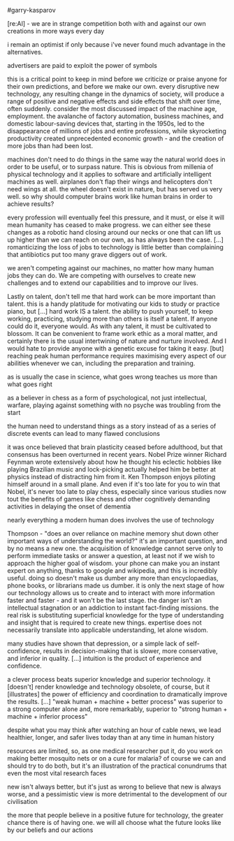#garry-kasparov

\[re:AI\] - we are in strange competition both with and against our own creations in more ways every day

  

i remain an optimist if only because i've never found much advantage in the alternatives. 

  

advertisers are paid to exploit the power of symbols

  

this is a critical point to keep in mind before we criticize or praise anyone for their own predictions, and before we make our own. every disruptive new technology, any resulting change in the dynamics of society, will produce a range of positive and negative effects and side effects that shift over time, often suddenly. consider the most discussed impact of the machine age, employment. the avalanche of factory automation, business machines, and domestic labour-saving devices that, starting in the 1950s, led to the disappearance of millions of jobs and entire professions, while skyrocketing productivity created unprecedented economic growth - and the creation of more jobs than had been lost.

  

machines don't need to do things in the same way the natural world does in order to be useful, or to surpass nature. This is obvious from millenia of physical technology and it applies to software and artificially intelligent machines as well. airplanes don't flap their wings and helicopters don't need wings at all. the wheel doesn't exist in nature, but has served us very well. so why should computer brains work like human brains in order to achieve results?

  

every profession will eventually feel this pressure, and it must, or else it will mean humanity has ceased to make progress. we can either see these changes as a robotic hand closing around our necks or one that can lift us up higher than we can reach on our own, as has always been the case. \[...\] romanticizing the loss of jobs to technology is little better than complaining that antibiotics put too many grave diggers out of work. 

  

we aren't competing against our machines, no matter how many human jobs they can do. We are competing with ourselves to create new challenges and to extend our capabilities and to improve our lives. 

  

Lastly on talent, don't tell me that hard work can be more important than talent. this is a handy platitude for motivating our kids to study or practice piano, but \[...\] hard work IS a talent. the ability to push yourself, to keep working, practicing, studying more than others is itself a talent. If anyone could do it, everyone would. As with any talent, it must be cultivated to blossom. It can be convenient to frame work ethic as a moral matter, and certainly there is the usual intertwining of nature and nurture involved. And I would hate to provide anyone with a genetic excuse for taking it easy. \[but\] reaching peak human performance requires maximising every aspect of our abilities whenever we can, including the preparation and training. 

  

as is usually the case in science, what goes wrong teaches us more than what goes right

  

as a believer in chess as a form of psychological, not just intellectual, warfare, playing against something with no psyche was troubling from the start

  

the human need to understand things as a story instead of as a series of discrete events can lead to many flawed conclusions

  

it was once believed that brain plasticity ceased before adulthood, but that consensus has been overturned in recent years. Nobel Prize winner Richard Feynman wrote extensively about how he thought his eclectic hobbies like playing Brazilian music and lock-picking actually helped him be better at physics instead of distracting him from it. Ken Thompson enjoys piloting himself around in a small plane. And even if it's too late for you to win that Nobel, it's never too late to play chess, especially since various studies now tout the benefits of games like chess and other cognitively demanding activities in delaying the onset of dementia

  

nearly everything a modern human does involves the use of technology

  

Thompson - "does an over reliance on machine memory shut down other important ways of understanding the world?" it's an important question, and by no means a new one. the acquisition of knowledge cannot serve only to perform immediate tasks or answer a question, at least not if we wish to approach the higher goal of wisdom. your phone can make you an instant expert on anything, thanks to google and wikipedia, and this is incredibly useful. doing so doesn't make us dumber any more than encyclopaedias, phone books, or librarians made us dumber. it is only the next stage of how our technology allows us to create and to interact with more information faster and faster - and it won't be the last stage. the danger isn't an intellectual stagnation or an addiction to instant fact-finding missions. the real risk is substituting superficial knowledge for the type of understanding and insight that is required to create new things. expertise does not necessarily translate into applicable understanding, let alone wisdom. 

  

many studies have shown that depression, or a simple lack of self-confidence, results in decision-making that is slower, more conservative, and inferior in quality. \[...\] intuition is the product of experience and confidence. 

  

a clever process beats superior knowledge and superior technology. it \[doesn't\] render knowledge and technology obsolete, of course, but it \[illustrates\] the power of efficiency and coordination to dramatically improve the results. \[...\] "weak human + machine + better process" was superior to a strong computer alone and, more remarkably, superior to "strong human + machine + inferior process"

  

despite what you may think after watching an hour of cable news, we lead healthier, longer, and safer lives today than at any time in human history

  

resources are limited, so, as one medical researcher put it, do you work on making better mosquito nets or on a cure for malaria? of course we can and should try to do both, but it's an illustration of the practical conundrums that even the most vital research faces

  

new isn't always better, but it's just as wrong to believe that new is always worse, and a pessimistic view is more detrimental to the development of our civilisation

  

the more that people believe in a positive future for technology, the greater chance there is of having one. we will all choose what the future looks like by our beliefs and our actions